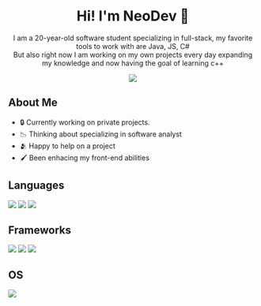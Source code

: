 <div align="center">
<h1 align="center">Hi! I'm NeoDev 🤙</h1>
</div>

<p align="center">
  I am a 20-year-old software student specializing in full-stack, my favorite tools to work with are Java, JS, C#
  <br>
  But also right now I am working on my own projects every day expanding my knowledge and now having the goal of learning c++
</p>

<div align="center">
<img src="https://i.pinimg.com/564x/1b/97/a5/1b97a5e4f6047e08eda608bb23b89495.jpg">
</div>

## About Me
- 🔒 Currently working on private projects.
- 📉 Thinking about specializing in software analyst
- 🫂 Happy to help on a project
- 🖌️ Been enhacing my front-end abilities

## Languages
<img src="https://img.shields.io/badge/python-3670A0?style=for-the-badge&logo=python&logoColor=ffdd54">
<img src="https://img.shields.io/badge/JavaScript-F7DF1E?style=for-the-badge&logo=Javascript&logoColor=000">
<img src="https://img.shields.io/badge/CSharp-63237b?style=for-the-badge&logo=CSharp&logoColor=fff">

## Frameworks
<div display="flex">
<img src="https://img.shields.io/badge/React-000?style=for-the-badge&logo=React&logoColor=#149eca">
<img src="https://img.shields.io/badge/html5-000?style=for-the-badge&logo=html5">
<img src="https://img.shields.io/badge/CSS3-000?style=for-the-badge&logo=css3&logoColor=white">
</div>

## OS
<div display="flex">
<img src="https://img.shields.io/badge/Windows%2011-000?style=for-the-badge&logo=windows&logoColor=white">
</div>
<!--
**Neotrix64/Neotrix64** is a ✨ _special_ ✨ repository because its `README.md` (this file) appears on your GitHub profile.

Here are some ideas to get you started:

- 🔭 I’m currently working on ...
- 🌱 I’m currently learning ...
- 👯 I’m looking to collaborate on ...
- 🤔 I’m looking for help with ...
- 💬 Ask me about ...
- 📫 How to reach me: ...
- 😄 Pronouns: ...
- ⚡ Fun fact: ...
-->
